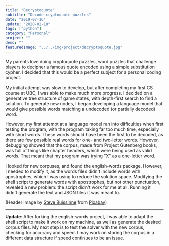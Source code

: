 ```yaml
---
title: "Decryptoquote"
subtitle: "Decode cryptoquote puzzles"
date: "2019-07-16"
update: "2020-02-18"
tags: ["python"]
category: "Personal"
project: ""
demo: ""
featuredImage: "../../img/project/decryptoquote.jpg"
---
```


My parents love doing cryptoquote puzzles, word puzzles that challenge players to decipher a famous quote encoded using a simple substitution cypher. I decided that this would be a perfect subject for a personal coding project.

My initial attempt was slow to develop, but after completing my first CS course at UBC, I was able to make much more progress. I decided on a generative tree structure of game states, with depth-first search to find a solution. To generate new nodes, I began developing a language model that would give possible words matching a undecoded (or partially decoded) word.

However, my first attempt at a language model ran into difficulties when first testing the program, with the program taking far too much time, especially with short words. These words should have been the first to be decoded, as there are few possible real words for one- and two-letter words. However, debugging showed that the corpus, made from Project Gutenberg books, was full of things like chapter headers, which were being used as valid words. That meant that my program was trying "X" as a one-letter word.

I looked for new corpuses, and found the english-words package. However, I needed to modify it, as the words files didn't include words with apostrophes, which I was using to reduce the solution space. Modifying the shell script to generate words with apostrophes, but not other punctuation, revealed a new problem: the script didn't work for me at all. Running it didn't generate the text and JSON files it was meant to.

(Header image by [Steve Buissinne](https://pixabay.com/users/stevepb-282134/?utm_source=link-attribution&utm_medium=referral&utm_campaign=image&utm_content=412435) from [Pixabay](https://pixabay.com/?utm_source=link-attribution&utm_medium=referral&utm_campaign=image&utm_content=412435))

---

**Update**: After forking the english-words project, I was able to adapt the shell script to make it work on my machine, as well as generate the desired corpus files. My next step is to test the solver with the new corpus, checking for accuracy and speed. I may work on storing the corpus in a different data structure if speed continues to be an issue. 
